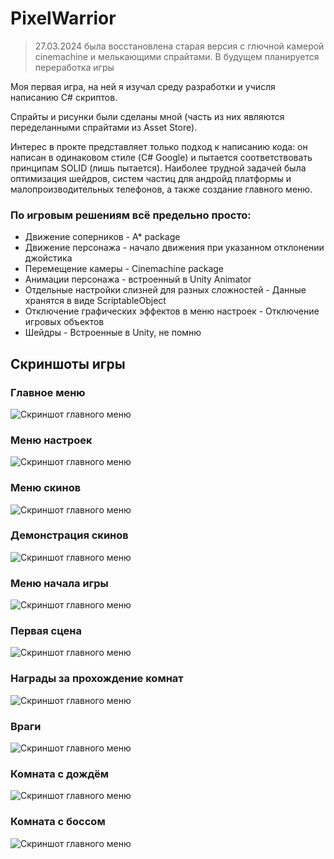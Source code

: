 # PixelWarrior
> 27.03.2024 была восстановлена старая версия с глючной камерой cinemachine и мелькающими спрайтами. В будущем планируется переработка игры

Моя первая игра, на ней я изучал среду разработки и учисля написанию C# скриптов. 

Спрайты и рисунки были сделаны мной (часть из них являются переделанными спрайтами из Asset Store).

Интерес в прокте представляет только подход к написанию кода: он написан в одинаковом стиле (C# Google) и пытается соответствовать принципам SOLID (лишь пытается). Наиболее трудной задачей была оптимизация шейдров, систем частиц для андройд платформы и малопроизводительных телефонов, а также создание главного меню.

### По игровым решениям всё предельно просто:
- Движение соперников - A* package
- Движение персонажа - начало движения при указанном отклонении джойстика
- Перемещение камеры - Cinemachine package
- Анимации персонажа - встроенный в Unity Animator 
- Отдельные настройки слизней для разных сложностей - Данные хранятся в виде ScriptableObject
- Отключение графических эффектов в меню настроек - Отключение игровых объектов
- Шейдры - Встроенные в Unity, не помню

## Скриншоты игры

### Главное меню
![Скриншот главного меню](images/MenuLoad.png)

### Меню настроек
![Скриншот главного меню](images/Settings.png)

### Меню скинов
![Скриншот главного меню](images/MenuSkins.png)

### Демонстрация скинов
![Скриншот главного меню](images/SkinsAnimationExample.png)

### Меню начала игры
![Скриншот главного меню](images/MenuPlay.png)

### Первая сцена
![Скриншот главного меню](images/Scene0.png)

### Награды за прохождение комнат
![Скриншот главного меню](images/Rewards.png)

### Враги
![Скриншот главного меню](images/Opponents.png)

### Комната с дождём
![Скриншот главного меню](images/Rain.png)

### Комната с боссом
![Скриншот главного меню](images/BossRoom.png)